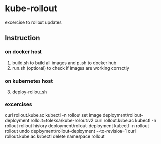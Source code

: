 # kube-rollout
excercise to rollout updates

## Instruction

### on docker host
1. build.sh to build all images and push to docker hub
2. run.sh (optional) to check if images are working correctly
### on kubernetes host
3. deploy-rollout.sh
### excercises
curl rollout.kube.ac
kubectl -n rollout set image deployment/rollout-deployment rollout=toleksa/kube-rollout:v2
curl rollout.kube.ac
kubectl -n rollout rollout history deployment/rollout-deployment
kubectl -n rollout rollout undo deployment/rollout-deployment --to-revision=1
curl rollout.kube.ac
kubectl delete namespace rollout

